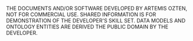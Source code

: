 THE DOCUMENTS AND/OR SOFTWARE DEVELOPED BY ARTEMIS OZTEN, 
NOT FOR COMMERCIAL USE. SHARED INFORMATION IS FOR DEMONSTRATION OF THE DEVELOPER'S SKILL SET. 
DATA MODELS AND ONTOLOGY ENTITIES ARE DERIVED THE PUBLIC DOMAIN BY THE DEVELOPER.
